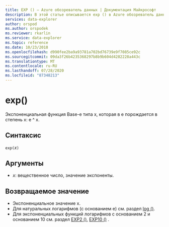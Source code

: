```yaml
---
title: EXP () — Azure обозреватель данных | Документация Майкрософт
description: В этой статье описывается exp () в Azure обозреватель данных.
services: data-explorer
author: orspod
ms.author: orspodek
ms.reviewer: rkarlin
ms.service: data-explorer
ms.topic: reference
ms.date: 10/23/2018
ms.openlocfilehash: d990fee2ba9a93781a702bd76739e9f7085ce92c
ms.sourcegitcommit: 09da3f26b4235368297b8b9b604d4282228a443c
ms.translationtype: MT
ms.contentlocale: ru-RU
ms.lasthandoff: 07/28/2020
ms.locfileid: "87348213"
---
```

# <a name="exp"></a>exp()

Экспоненциальная функция Base-e типа x, которая в e порождается в степень x: e ^ x.  

## <a name="syntax"></a>Синтаксис

`exp(`*x*`)`

## <a name="arguments"></a>Аргументы

* *x*: вещественное число, значение экспоненты.

## <a name="returns"></a>Возвращаемое значение

* Экспоненциальное значение x.
* Для натуральных логарифмов (с основанием e) см. раздел [log ()](log-function.md).
* Для экспоненциальных функций логарифмов с основанием 2 и основанием 10 см. раздел [EXP2 ()](exp2-function.md), [EXP10 ()](exp10-function.md) .